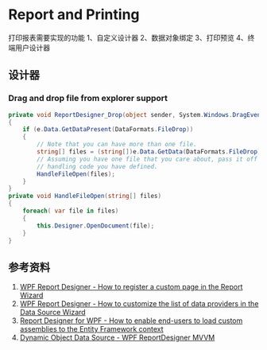# Report and Printing


打印报表需要实现的功能
1、自定义设计器
2、数据对象绑定
3、打印预览
4、终端用户设计器

## 设计器
### Drag and drop file from explorer support
``` cs
private void ReportDesigner_Drop(object sender, System.Windows.DragEventArgs e)
{
    if (e.Data.GetDataPresent(DataFormats.FileDrop))
    {
        // Note that you can have more than one file.
        string[] files = (string[])e.Data.GetData(DataFormats.FileDrop);
        // Assuming you have one file that you care about, pass it off to whatever
        // handling code you have defined.
        HandleFileOpen(files);
    }
}
private void HandleFileOpen(string[] files)
{
    foreach( var file in files)
    {
        this.Designer.OpenDocument(file);
    }
}
```


## 参考资料
1. [WPF Report Designer - How to register a custom page in the Report Wizard](https://www.devexpress.com/Support/Center/Example/Details/T600080/wpf-report-designer-how-to-register-a-custom-page-in-the-report-wizard)  
2. [WPF Report Designer - How to customize the list of data providers in the Data Source Wizard](https://www.devexpress.com/Support/Center/Example/Details/T456882/wpf-report-designer-how-to-customize-the-list-of-data-providers-in-the-data-source-wizard)
3. [Report Designer for WPF - How to enable end-users to load custom assemblies to the Entity Framework context](https://www.devexpress.com/Support/Center/Example/Details/T503673/report-designer-for-wpf-how-to-enable-end-users-to-load-custom-assemblies-to-the-entity)
4. [Dynamic Object Data Source - WPF ReportDesigner MVVM](https://www.devexpress.com/Support/Center/Question/Details/T313048/dynamic-object-data-source-wpf-reportdesigner-mvvm)
